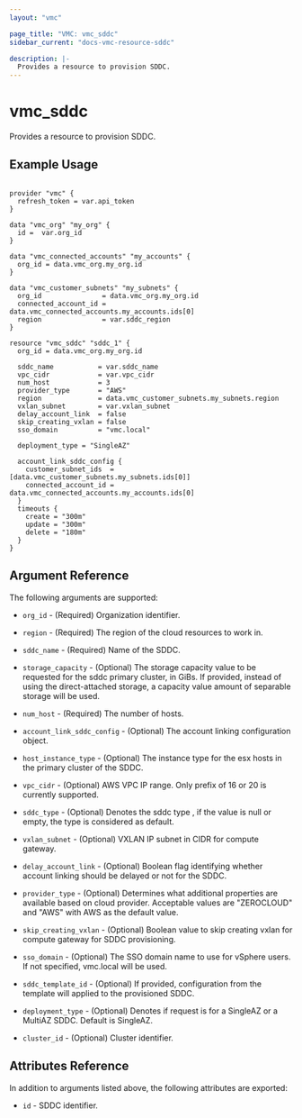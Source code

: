 ```yaml
---
layout: "vmc"

page_title: "VMC: vmc_sddc"
sidebar_current: "docs-vmc-resource-sddc"

description: |-
  Provides a resource to provision SDDC.
---
```


# vmc_sddc

Provides a resource to provision SDDC.

## Example Usage

```hcl

provider "vmc" {
  refresh_token = var.api_token
}

data "vmc_org" "my_org" {
  id =  var.org_id
}

data "vmc_connected_accounts" "my_accounts" {
  org_id = data.vmc_org.my_org.id
}

data "vmc_customer_subnets" "my_subnets" {
  org_id               = data.vmc_org.my_org.id
  connected_account_id = data.vmc_connected_accounts.my_accounts.ids[0]
  region               = var.sddc_region
}

resource "vmc_sddc" "sddc_1" {
  org_id = data.vmc_org.my_org.id

  sddc_name           = var.sddc_name
  vpc_cidr            = var.vpc_cidr
  num_host            = 3
  provider_type       = "AWS"
  region              = data.vmc_customer_subnets.my_subnets.region
  vxlan_subnet        = var.vxlan_subnet
  delay_account_link  = false
  skip_creating_vxlan = false
  sso_domain          = "vmc.local"

  deployment_type = "SingleAZ"

  account_link_sddc_config {
    customer_subnet_ids  = [data.vmc_customer_subnets.my_subnets.ids[0]]
    connected_account_id = data.vmc_connected_accounts.my_accounts.ids[0]
  }
  timeouts {
    create = "300m"
    update = "300m"
    delete = "180m"
  }
}
```

## Argument Reference

The following arguments are supported:

* `org_id` - (Required) Organization identifier.

* `region` - (Required)  The region of the cloud resources to work in.

* `sddc_name` - (Required) Name of the SDDC.

* `storage_capacity` - (Optional) The storage capacity value to be requested for the sddc primary cluster, 
   in GiBs. If provided, instead of using the direct-attached storage, a capacity value amount of 
   separable storage will be used.

* `num_host` - (Required) The number of hosts.

* `account_link_sddc_config` - (Optional) The account linking configuration object.

* `host_instance_type` -  (Optional) The instance type for the esx hosts in the primary cluster of the SDDC.

* `vpc_cidr` - (Optional) AWS VPC IP range. Only prefix of 16 or 20 is currently supported.

* `sddc_type` - (Optional) Denotes the sddc type , if the value is null or empty, the type is considered 
   as default.

* `vxlan_subnet` - (Optional) VXLAN IP subnet in CIDR for compute gateway.

* `delay_account_link` - (Optional)  Boolean flag identifying whether account linking should be delayed 
   or not for the SDDC.

* `provider_type` - (Optional)  Determines what additional properties are available based on cloud 
   provider. Acceptable values are "ZEROCLOUD" and "AWS" with AWS as the default value.

* `skip_creating_vxlan` - (Optional) Boolean value to skip creating vxlan for compute gateway for SDDC provisioning.

* `sso_domain` - (Optional) The SSO domain name to use for vSphere users. If not specified, vmc.local will be used.

* `sddc_template_id` - (Optional) If provided, configuration from the template will applied to the provisioned SDDC.

* `deployment_type` - (Optional) Denotes if request is for a SingleAZ or a MultiAZ SDDC. Default is SingleAZ.

* `cluster_id` - (Optional) Cluster identifier.

## Attributes Reference

In addition to arguments listed above, the following attributes are exported:

* `id` - SDDC identifier.

